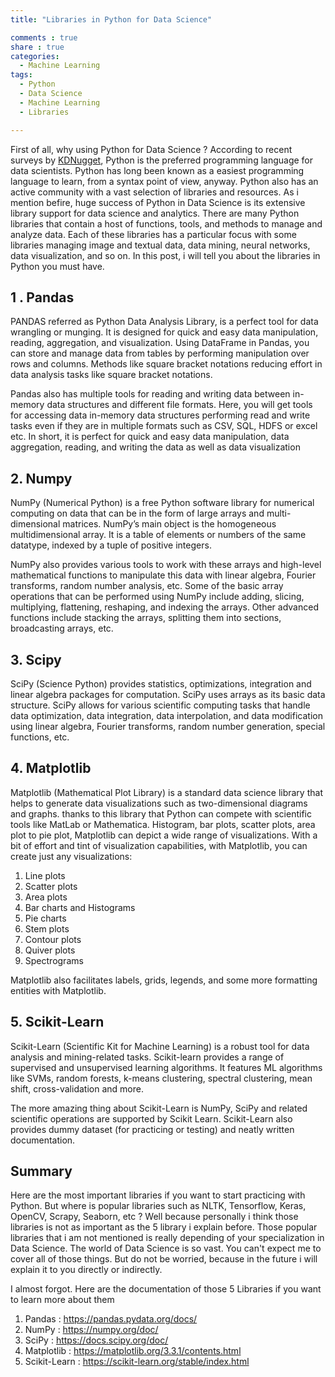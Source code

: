 ```yaml
---
title: "Libraries in Python for Data Science"

comments : true
share : true
categories:
  - Machine Learning
tags:
  - Python
  - Data Science
  - Machine Learning
  - Libraries

---
```


First of all, why using Python for Data Science ? According to recent surveys by [KDNugget](https://www.kdnuggets.com/2018/05/poll-tools-analytics-data-science-machine-learning-results.html), Python is the preferred programming language for data scientists. Python has long been known as a easiest programming language to learn, from a syntax point of view, anyway. Python also has an active community with a vast selection of libraries and resources. As i mention befire, huge success of Python in Data Science is its extensive library support for data science and analytics. There are many Python libraries that contain a host of functions, tools, and methods to manage and analyze data. Each of these libraries has a particular focus with some libraries managing image and textual data, data mining, neural networks, data visualization, and so on. In this post, i will tell you about the libraries in Python you must have.

## 1 . Pandas

PANDAS referred as Python Data Analysis Library, is a perfect tool for data wrangling or munging. It is designed for quick and easy data manipulation, reading, aggregation, and visualization. Using DataFrame in Pandas, you can store and manage data from tables by performing manipulation over rows and columns. Methods like square bracket notations reducing effort in data analysis tasks like square bracket notations. 

Pandas also has multiple tools for reading and writing data between in-memory data structures and different file formats. Here, you will get tools for accessing data in-memory data structures performing read and write tasks even if they are in multiple formats such as CSV, SQL, HDFS or excel etc. In short, it is perfect for quick and easy data manipulation, data aggregation, reading, and writing the data as well as data visualization

## 2. Numpy

NumPy (Numerical Python) is a free Python software library for numerical computing on data that can be in the form of large arrays and multi-dimensional matrices. NumPy’s main object is the homogeneous multidimensional array. It is a table of elements or numbers of the same datatype, indexed by a tuple of positive integers. 

NumPy also provides various tools to work with these arrays and high-level mathematical functions to manipulate this data with linear algebra, Fourier transforms, random number analysis, etc. Some of the basic array operations that can be performed using NumPy include adding, slicing, multiplying, flattening, reshaping, and indexing the arrays. Other advanced functions include stacking the arrays, splitting them into sections, broadcasting arrays, etc.

## 3. Scipy

SciPy (Science Python) provides statistics, optimizations, integration and linear algebra packages for computation. SciPy uses arrays as its basic data structure. SciPy allows for various scientific computing tasks that handle data optimization, data integration, data interpolation, and data modification using linear algebra, Fourier transforms, random number generation, special functions, etc. 

## 4. Matplotlib

Matplotlib (Mathematical Plot Library) is a standard data science library that helps to generate data visualizations such as two-dimensional diagrams and graphs. thanks to this library that Python can compete with scientific tools like MatLab or Mathematica. Histogram, bar plots, scatter plots, area plot to pie plot, Matplotlib can depict a wide range of visualizations. With a bit of effort and tint of visualization capabilities, with Matplotlib, you can create just any visualizations:

1. Line plots
2. Scatter plots
3. Area plots
4. Bar charts and Histograms
5. Pie charts
6. Stem plots
7. Contour plots
8. Quiver plots
9. Spectrograms

Matplotlib also facilitates labels, grids, legends, and some more formatting entities with Matplotlib.

## 5. Scikit-Learn

Scikit-Learn (Scientific Kit for Machine Learning) is a robust tool for data analysis and mining-related tasks. Scikit-learn provides a range of supervised and unsupervised learning algorithms. It features ML algorithms like SVMs, random forests, k-means clustering, spectral clustering, mean shift, cross-validation and more. 

The more amazing thing about Scikit-Learn is NumPy, SciPy and related scientific operations are supported by Scikit Learn. Scikit-Learn also provides dummy dataset (for practicing or testing) and neatly written documentation.

## Summary

Here are the most important libraries if you want to start practicing with Python. But where is popular libraries such as NLTK, Tensorflow, Keras, OpenCV, Scrapy, Seaborn, etc ? Well because personally i think those libraries is not as important as the 5 library i explain before. Those popular libraries that i am not mentioned is really depending of your specialization in Data Science. The world of Data Science is so vast. You can't expect me to cover all of those things. But do not be worried, because in the future i will explain it to you directly or indirectly.

I almost forgot. Here are the documentation of those 5 Libraries if you want to learn more about them

1. Pandas : https://pandas.pydata.org/docs/
2. NumPy : https://numpy.org/doc/
3. SciPy : https://docs.scipy.org/doc/
4. Matplotlib : https://matplotlib.org/3.3.1/contents.html
5. Scikit-Learn : https://scikit-learn.org/stable/index.html

